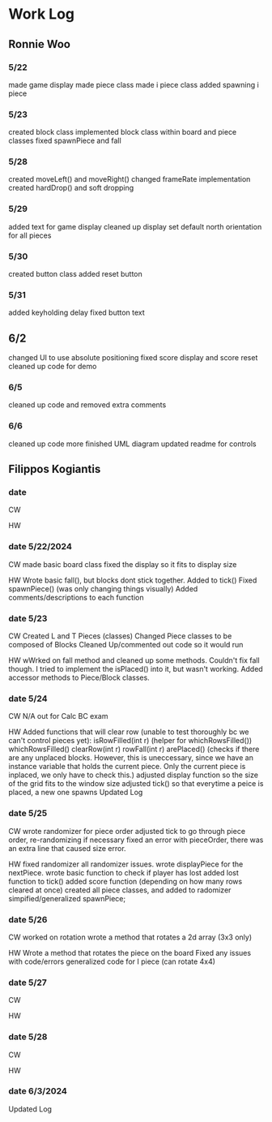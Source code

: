 # Work Log

## Ronnie Woo

### 5/22

made game display
made piece class
made i piece class
added spawning i piece 

### 5/23

created block class
implemented block class within board and piece classes
fixed spawnPiece and fall

### 5/28
created moveLeft() and moveRight()
changed frameRate implementation
created hardDrop() and soft dropping

### 5/29
added text for game display
cleaned up display
set default north orientation for all pieces

### 5/30
created button class
added reset button

### 5/31
added keyholding delay
fixed button text

## 6/2
changed UI to use absolute positioning
fixed score display and score reset
cleaned up code for demo

### 6/5
cleaned up code and removed extra comments

### 6/6
cleaned up code more
finished UML diagram
updated readme for controls

## Filippos Kogiantis

### date 

CW

HW


### date 5/22/2024

CW
made basic board class
fixed the display so it fits to display size

HW
Wrote basic fall(), but blocks dont stick together. Added to tick()
Fixed spawnPiece() (was only changing things visually)
Added comments/descriptions to each function



### date 5/23

CW
Created L and T Pieces (classes)
Changed Piece classes to be composed of Blocks
Cleaned Up/commented out code so it would run


HW
wWrked on fall method and cleaned up some methods. 
Couldn't fix fall though. I tried to implement the isPlaced() into it, but wasn't working.
Added accessor methods to Piece/Block classes.


### date 5/24

CW
N/A out for Calc BC exam

HW
Added functions that will clear row (unable to test thoroughly bc we can't control pieces yet):
    isRowFilled(int r) (helper for whichRowsFilled())
    whichRowsFilled()
    clearRow(int r)
    rowFall(int r)
    arePlaced() (checks if there are any unplaced blocks. However, this is uneccessary, since we have an instance variable that holds the current piece. Only the current piece is inplaced, we only have to check this.)
adjusted display function so the size of the grid fits to the window size
adjusted tick() so that everytime a peice is placed, a new one spawns
Updated Log

### date 5/25

CW
wrote randomizer for piece order
adjusted tick to go through piece order, re-randomizing if necessary
fixed an error with pieceOrder, there was an extra line that caused size error.


HW
fixed randomizer all randomizer issues.
wrote displayPiece for the nextPiece.
wrote basic function to check if player has lost
added lost function to tick()
added score function (depending on how many rows cleared at once)
created all piece classes, and added to radomizer
simpified/generalized spawnPiece;

### date 5/26

CW
worked on rotation
wrote a method that rotates a 2d array (3x3 only)

HW
Wrote a method that rotates the piece on the board
Fixed any issues with code/errors
generalized code for I piece (can rotate 4x4)


### date 5/27

CW

HW

### date 5/28

CW

HW


### date 6/3/2024
Updated Log


